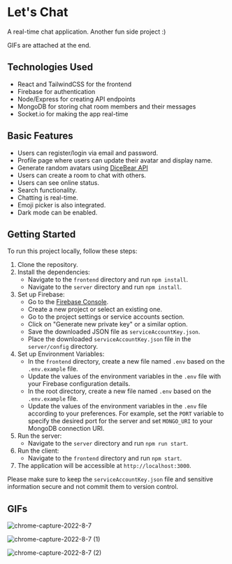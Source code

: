 # Let's Chat

A real-time chat application. Another fun side project :)

<!-- ![Screenshot from 2022-09-07 16-27-25](https://user-images.githubusercontent.com/66206865/188901222-8eefabe5-8ca2-4305-aeb3-3afa37b304b3.png) -->

<!-- ![Screenshot from 2022-09-07 17-11-16](https://user-images.githubusercontent.com/66206865/188900580-01d0d3ca-b242-4f48-99cf-96edeeb5f1db.png) -->

GIFs are attached at the end.

## Technologies Used

- React and TailwindCSS for the frontend
- Firebase for authentication
- Node/Express for creating API endpoints
- MongoDB for storing chat room members and their messages
- Socket.io for making the app real-time

## Basic Features

- Users can register/login via email and password.
- Profile page where users can update their avatar and display name.
- Generate random avatars using [DiceBear API](https://avatars.dicebear.com/docs/http-api)
- Users can create a room to chat with others.
- Users can see online status.
- Search functionality.
- Chatting is real-time.
- Emoji picker is also integrated.
- Dark mode can be enabled.

## Getting Started

To run this project locally, follow these steps:

1. Clone the repository.
2. Install the dependencies:
   - Navigate to the `frontend` directory and run `npm install`.
   - Navigate to the `server` directory and run `npm install`.
3. Set up Firebase:
   - Go to the [Firebase Console](https://console.firebase.google.com/).
   - Create a new project or select an existing one.
   - Go to the project settings or service accounts section.
   - Click on "Generate new private key" or a similar option.
   - Save the downloaded JSON file as `serviceAccountKey.json`.
   - Place the downloaded `serviceAccountKey.json` file in the `server/config` directory.
4. Set up Environment Variables:
   - In the `frontend` directory, create a new file named `.env` based on the `.env.example` file.
   - Update the values of the environment variables in the `.env` file with your Firebase configuration details.
   - In the root directory, create a new file named `.env` based on the `.env.example` file.
   - Update the values of the environment variables in the `.env` file according to your preferences. For example, set the `PORT` variable to specify the desired port for the server and set `MONGO_URI` to your MongoDB connection URI.
5. Run the server:
   - Navigate to the `server` directory and run `npm run start`.
6. Run the client:
   - Navigate to the `frontend` directory and run `npm start`.
7. The application will be accessible at `http://localhost:3000`.

Please make sure to keep the `serviceAccountKey.json` file and sensitive information secure and not commit them to version control.

## GIFs

![chrome-capture-2022-8-7](https://user-images.githubusercontent.com/66206865/188901119-65a05b65-3c76-4c3f-92c5-042d061df8e1.gif)

![chrome-capture-2022-8-7 (1)](https://user-images.githubusercontent.com/66206865/188900841-2dfe91c2-eb78-4f70-a013-babe0124ee68.gif)

![chrome-capture-2022-8-7 (2)](https://user-images.githubusercontent.com/66206865/188900662-a120aef4-ced1-442b-98dd-ab90b4cea7b5.gif)

